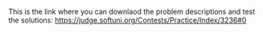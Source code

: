 This is the link where you can downlaod the problem descriptions and test the solutions:
https://judge.softuni.org/Contests/Practice/Index/3236#0

